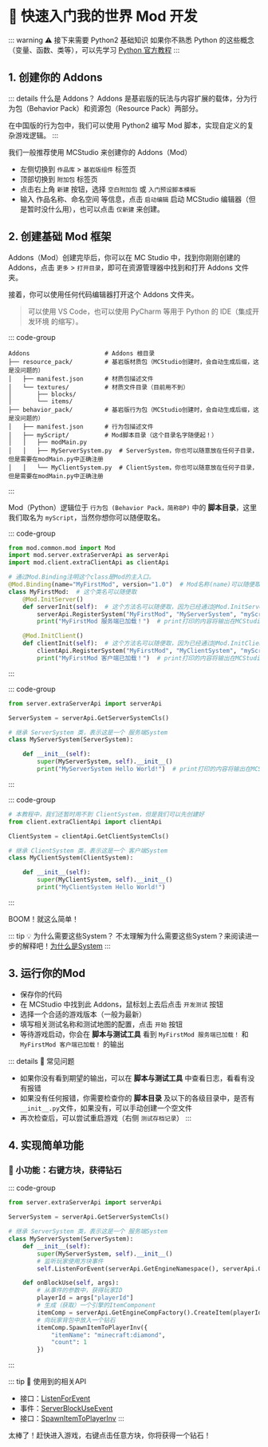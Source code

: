 # 🚀 快速入门我的世界 Mod 开发

::: warning :warning: 接下来需要 Python2 基础知识
如果你不熟悉 Python 的这些概念（变量、函数、类等），可以先学习 [Python 官方教程](https://docs.python.org/zh-cn/3/tutorial/index.html)
:::

## 1. 创建你的 Addons

::: details 什么是 Addons？
Addons 是基岩版的玩法与内容扩展的载体，分为行为包（Behavior Pack）和资源包（Resource Pack）两部分。

在中国版的行为包中，我们可以使用 Python2 编写 Mod 脚本，实现自定义的复杂游戏逻辑。
:::

我们一般推荐使用 MCStudio 来创建你的 Addons（Mod）

- 左侧切换到 `作品库` > `基岩版组件` 标签页
- 顶部切换到 `附加包` 标签页
- 点击右上角 `新建` 按钮，选择 `空白附加包` 或 `入门预设脚本模板`
- 输入 作品名称、命名空间 等信息，点击 `启动编辑` 启动 MCStudio 编辑器（但是暂时没什么用），也可以点击 `仅新建` 来创建。

## 2. 创建基础 Mod 框架

Addons（Mod）创建完毕后，你可以在 MC Studio 中，找到你刚刚创建的 Addons，点击 `更多` > `打开目录`，即可在资源管理器中找到和打开 Addons 文件夹。

接着，你可以使用任何代码编辑器打开这个 Addons 文件夹。

> 可以使用 VS Code，也可以使用 PyCharm 等用于 Python 的 IDE（集成开发环境 的缩写）。

::: code-group
``` [Addons目录结构]
Addons                     # Addons 根目录
├── resource_pack/         # 基岩版材质包（MCStudio创建时，会自动生成后缀，这是没问题的）
│   ├── manifest.json      # 材质包描述文件
│   └── textures/          # 材质文件目录（目前用不到）
│       ├── blocks/
│       └── items/
├── behavior_pack/         # 基岩版行为包（MCStudio创建时，会自动生成后缀，这是没问题的）
│   ├── manifest.json      # 行为包描述文件
│   ├── myScript/          # Mod脚本目录（这个目录名字随便起！）
│   │   ├── modMain.py
│   │   ├── MyServerSystem.py  # ServerSystem，你也可以随意放在任何子目录，但是需要在modMain.py中正确注册
│   │   └── MyClientSystem.py  # ClientSystem，你也可以随意放在任何子目录，但是需要在modMain.py中正确注册
```
:::

Mod（Python）逻辑位于 `行为包 (Behavior Pack，简称BP)` 中的 **脚本目录**，这里我们取名为 `myScript`，当然你想你可以随便取名。

::: code-group
```python [BP/myScript/modMain.py]
from mod.common.mod import Mod
import mod.server.extraServerApi as serverApi
import mod.client.extraClientApi as clientApi

# 通过Mod.Binding注明这个class是Mod的主入口。
@Mod.Binding(name="MyFirstMod", version="1.0")  # Mod名称(name)可以随便取，但是需要唯一且用于下方注册系统和后续注册事件监听。
class MyFirstMod:  # 这个类名可以随便取
    @Mod.InitServer()
    def serverInit(self):  # 这个方法名可以随便取，因为已经通过@Mod.InitServer()注明是服务端的初始化方法
        serverApi.RegisterSystem("MyFirstMod", "MyServerSystem", "myScript.MyServerSystem.MyServerSystem")
        print("MyFirstMod 服务端已加载！")  # print打印的内容将输出在MCStudio的 日志与调试工具 中

    @Mod.InitClient()
    def clientInit(self):  # 这个方法名可以随便取，因为已经通过@Mod.InitClient()注明是客户端的初始化方法
        clientApi.RegisterSystem("MyFirstMod", "MyClientSystem", "myScript.MyClientSystem.MyClientSystem")
        print("MyFirstMod 客户端已加载！")  # print打印的内容将输出在MCStudio的 日志与调试工具 中
```
:::

::: code-group
```python [BP/myScript/MyServerSystem.py]
from server.extraServerApi import serverApi

ServerSystem = serverApi.GetServerSystemCls()

# 继承 ServerSystem 类，表示这是一个 服务端System
class MyServerSystem(ServerSystem):

    def __init__(self):
        super(MyServerSystem, self).__init__()
        print("MyServerSystem Hello World!")  # print打印的内容将输出在MCStudio的 日志与调试工具 中
```
:::

::: code-group
```python [BP/myScript/MyClientSystem.py]
# 本教程中，我们还暂时用不到 ClientSystem，但是我们可以先创建好
from client.extraClientApi import clientApi

ClientSystem = clientApi.GetClientSystemCls()

# 继承 ClientSystem 类，表示这是一个 客户端System
class MyClientSystem(ClientSystem):

    def __init__(self):
        super(MyClientSystem, self).__init__()
        print("MyClientSystem Hello World!")
```
:::

BOOM！就这么简单！

::: tip :bulb: 为什么需要这些System？
不太理解为什么需要这些System？来阅读进一步的解释吧！[为什么是System](./2-为什么是System.md)
:::

## 3. 运行你的Mod

- 保存你的代码
- 在 MCStudio 中找到此 Addons，鼠标划上去后点击 `开发测试` 按钮
- 选择一个合适的游戏版本（一般为最新）
- 填写相关测试名称和测试地图的配置，点击 `开始` 按钮
- 等待游戏启动，你会在 **脚本与测试工具** 看到 `MyFirstMod 服务端已加载！` 和 `MyFirstMod 客户端已加载！` 的输出

::: details :thinking: 常见问题
- 如果你没有看到期望的输出，可以在 **脚本与测试工具** 中查看日志，看看有没有报错
- 如果没有任何报错，你需要检查你的 **脚本目录** 及以下的各级目录中，是否有`__init__.py`文件，如果没有，可以手动创建一个空文件
- 再次检查后，可以尝试重启游戏（右侧 `测试存档记录`）
:::

## 4. 实现简单功能

### 🧪 小功能：右键方块，获得钻石

::: code-group
```python [BP/myScript/MyServerSystem.py]
from server.extraServerApi import serverApi

ServerSystem = serverApi.GetServerSystemCls()

# 继承 ServerSystem 类，表示这是一个 服务端System
class MyServerSystem(ServerSystem):
    def __init__(self):
        super(MyServerSystem, self).__init__()
        # 监听玩家使用方块事件 
        self.ListenForEvent(serverApi.GetEngineNamespace(), serverApi.GetEngineSystemName(), "ServerBlockUseEvent", self, self.onBlockUse)

    def onBlockUse(self, args):
        # 从事件的参数中，获得玩家ID
        playerId = args["playerId"]
        # 生成（获取）一个引擎的ItemComponent
        itemComp = serverApi.GetEngineCompFactory().CreateItem(playerId)
        # 向玩家背包中放入一个钻石
        itemComp.SpawnItemToPlayerInv({
            "itemName": "minecraft:diamond",
            "count": 1
        })
```
:::

::: tip 🔌 使用到的相关API
- 接口：[ListenForEvent](/mcdocs/1-ModAPI/接口/通用/事件.html#listenforevent)
- 事件：[ServerBlockUseEvent](/mcdocs/1-ModAPI/事件/方块.html#serverblockuseevent)
- 接口：[SpawnItemToPlayerInv](/mcdocs/1-ModAPI/接口/玩家/背包.html#spawnitemtoplayerinv)
:::

太棒了！赶快进入游戏，右键点击任意方块，你将获得一个钻石！